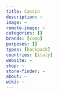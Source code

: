 ```yaml
---
title: Cassin
description: ~
image: ~
remote-image: ~
categories: []
brands: [camp]
purposes: []
types: [backpack]
countries: [italy]
website: ~
shop: ~
store-finder: ~
about: ~
wiki: ~
---
```

